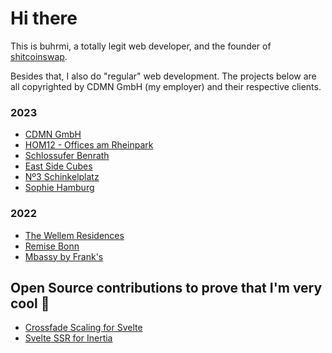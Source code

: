 # Hi there

This is buhrmi, a totally legit web developer, and the founder of [shitcoinswap](https://www.shitcoinswap.com).

Besides that, I also do "regular" web development. The projects below are all copyrighted by CDMN GmbH (my employer) and their respective clients.

### 2023

- [CDMN GmbH](https://cdmn.de)
- [HOM12 - Offices am Rheinpark](https://www.hom12.de)
- [Schlossufer Benrath](https://www.schlossufer-benrath.de)
- [East Side Cubes](https://www.east-side-cubes.de)
- [Nº3 Schinkelplatz](https://no3-schinkelplatz.cdmn.de/en)
- [Sophie Hamburg](https://sophie.hamburg)

### 2022

- [The Wellem Residences](https://www.thewellemresidences.com)
- [Remise Bonn](https://www.remise-bonn.de)
- [Mbassy by Frank's](https://www.mbassybyfranks.com)

## Open Source contributions to prove that I'm very cool 🫠

- [Crossfade Scaling for Svelte](https://github.com/sveltejs/svelte/pull/3175)
- [Svelte SSR for Inertia](https://github.com/inertiajs/inertia/pull/1349)

